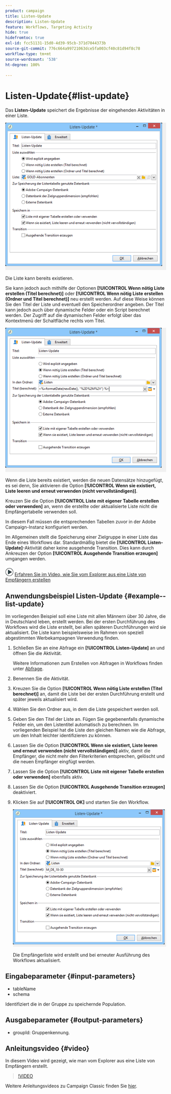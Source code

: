 ```yaml
---
product: campaign
title: Listen-Update
description: Listen-Update
feature: Workflows, Targeting Activity
hide: true
hidefromtoc: true
exl-id: fcc51131-15d0-4d39-95cb-371d7044373b
source-git-commit: 776c664a99721063dce5fa003cf40c81d94f8c78
workflow-type: tm+mt
source-wordcount: '538'
ht-degree: 100%

---
```


# Listen-Update{#list-update}



Das **Listen-Update** speichert die Ergebnisse der eingehenden Aktivitäten in einer Liste.

![](assets/s_user_segmentation_update_group.png)

Die Liste kann bereits existieren.

Sie kann jedoch auch mithilfe der Optionen **[!UICONTROL Wenn nötig Liste erstellen (Titel berechnet)]** oder **[!UICONTROL Wenn nötig Liste erstellen (Ordner und Titel berechnet)]** neu erstellt werden. Auf diese Weise können Sie den Titel der Liste und eventuell den Speicherordner angeben. Der Titel kann jedoch auch über dynamische Felder oder ein Script berechnet werden. Der Zugriff auf die dynamischen Felder erfolgt über das Kontextmenü der Schaltfläche rechts vom Titel.

![](assets/s_user_segmentation_update_list_calc.png)

Wenn die Liste bereits existiert, werden die neuen Datensätze hinzugefügt, es sei denn, Sie aktivieren die Option **[!UICONTROL Wenn sie existiert, Liste leeren und erneut verwenden (nicht vervollständigen)]**.

Kreuzen Sie die Option **[!UICONTROL Liste mit eigener Tabelle erstellen oder verwenden]** an, wenn die erstellte oder aktualisierte Liste nicht die Empfängertabelle verwenden soll.

In diesem Fall müssen die entsprechenden Tabellen zuvor in der Adobe Campaign-Instanz konfiguriert werden.

Im Allgemeinen stellt die Speicherung einer Zielgruppe in einer Liste das Ende eines Workflows dar. Standardmäßig bietet die **[!UICONTROL Listen-Update]**-Aktivität daher keine ausgehende Transition. Dies kann durch Ankreuzen der Option **[!UICONTROL Ausgehende Transition erzeugen]** umgangen werden.

![](assets/do-not-localize/how-to-video.png) [Erfahren Sie im Video, wie Sie vom Explorer aus eine Liste von Empfängern erstellen](#video)

## Anwendungsbeispiel Listen-Update {#example--list-update}

Im vorliegenden Beispiel soll eine Liste mit allen Männern über 30 Jahre, die in Deutschland leben, erstellt werden. Bei der ersten Durchführung des Workflows wird die Liste erstellt, bei allen späteren Durchführungen wird sie aktualisiert. Die Liste kann beispielsweise im Rahmen von speziell abgestimmten Werbekampagnen Verwendung finden.

1. Schließen Sie an eine Abfrage ein **[!UICONTROL Listen-Update]** an und öffnen Sie die Aktivität.

   Weitere Informationen zum Erstellen von Abfragen in Workflows finden unter [Abfrage](query.md).

1. Benennen Sie die Aktivität.
1. Kreuzen Sie die Option **[!UICONTROL Wenn nötig Liste erstellen (Titel berechnet)]** an, damit die Liste bei der ersten Durchführung erstellt und später jeweils aktualisiert wird.
1. Wählen Sie den Ordner aus, in dem die Liste gespeichert werden soll.
1. Geben Sie den Titel der Liste an. Fügen Sie gegebenenfalls dynamische Felder ein, um den Listentitel automatisch zu berechnen. Im vorliegenden Beispiel hat die Liste den gleichen Namen wie die Abfrage, um den Inhalt leichter identifizieren zu können.
1. Lassen Sie die Option **[!UICONTROL Wenn sie existiert, Liste leeren und erneut verwenden (nicht vervollständigen)]** aktiv, damit die Empfänger, die nicht mehr den Filterkriterien entsprechen, gelöscht und die neuen Empfänger eingfügt werden.
1. Lassen Sie die Option **[!UICONTROL Liste mit eigener Tabelle erstellen oder verwenden]** ebenfalls aktiv.
1. Lassen Sie die Option **[!UICONTROL Ausgehende Transition erzeugen]** deaktiviert.
1. Klicken Sie auf **[!UICONTROL OK]** und starten Sie den Workflow.

   ![](assets/s_user_segmentation_update_list_calc_example.png)

   Die Empfängerliste wird erstellt und bei erneuter Ausführung des Workflows aktualisiert.

## Eingabeparameter {#input-parameters}

* tableName
* schema

Identifiziert die in der Gruppe zu speichernde Population.

## Ausgabeparameter {#output-parameters}

* groupId: Gruppenkennung.

## Anleitungsvideo {#video}

In diesem Video wird gezeigt, wie man vom Explorer aus eine Liste von Empfängern erstellt.

>[!VIDEO](https://video.tv.adobe.com/v/25602/quality=12)

Weitere Anleitungsvideos zu Campaign Classic finden Sie [hier](https://experienceleague.adobe.com/docs/campaign-classic-learn/tutorials/overview.html?lang=de).
